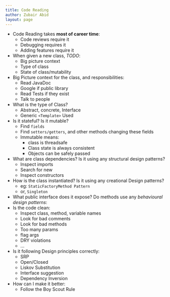 ```yaml
---
title: Code Reading 
author: Zubair Abid
layout: page
---
```


- Code Reading takes **most of career time**:
    - Code reviews require it
    - Debugging requires it
    - Adding features require it
- When given a new class, *TODO*:
    - Big picture context
    - Type of class
    - State of class/mutability
- Big Picture context for the class, and responsibilities:
    - Read JavaDoc
    - Google if public library
    - Read Tests if they exist
    - Talk to people
- What is the type of Class?
    - Abstract, concrete, Interface
    - Generic `<Template>` Used
- Is it stateful? Is it mutable?
    - Find `fields`
    - Find `setters/getters`, and other methods changing these fields
    - Immutable means:
        - class is threadsafe
        - Class state is always consistent
        - Objects can be safely passed
- What are class dependencies? Is it using any structural design patterns?
    - Inspect imports
    - Search for new
    - Inspect constructors
- How is the class instantiated? Is it using any creational Design patterns?
    - eg: `StaticFactoryMethod Pattern`
    - or, `Singleton`
- What public interface does it expose? Do methods use any *behavioural design patterns*:
- Is the code clean:
    - Inspect class, method, variable names
    - Look for bad comments
    - Look for bad methods
    - Too many params
    - flag args
    - DRY violations
    - ...
- Is it following Design principles correctly:
    - SRP
    - Open/Closed
    - Liskov Substitution
    - Interface suggestion
    - Dependency Inversion
- How can I make it better:
    - Follow the Boy Scout Rule
